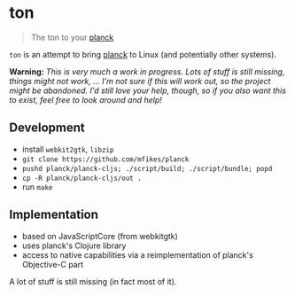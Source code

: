 # ton

> The ton to your [planck][]

`ton` is an attempt to bring [planck][] to Linux (and potentially other systems).

**Warning:** *This is very much a work in progress.  Lots of stuff is still missing, things might not work, ...  I'm not sure if this will work out, so the project might be abandoned.  I'd still love your help, though, so if you also want this to exist, feel free to look around and help!*

## Development

- install `webkit2gtk`, `libzip`
- `git clone https://github.com/mfikes/planck`
- `pushd planck/planck-cljs; ./script/build; ./script/bundle; popd`
- `cp -R planck/planck-cljs/out .`
- run `make`

## Implementation

- based on JavaScriptCore (from webkitgtk)
- uses planck's Clojure library
- access to native capabilities via a reimplementation of
    planck's Objective-C part

A lot of stuff is still missing (in fact most of it).

[planck]: https://github.com/heyLu/planck